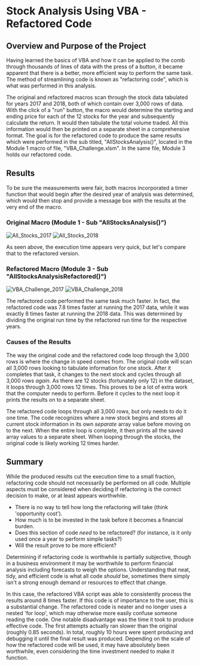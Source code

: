# Stock Analysis Using VBA - Refactored Code
## Overview and Purpose of the Project
Having learned the basics of VBA and how it can be applied to the comb through thousands of lines of data with the press of a button, it became apparent that there is a better, more efficient way to perform the same task. The method of streamlining code is known as "refactoring code", which is what was performed in this analysis. 

The original and refactored macros scan through the stock data tabulated for years 2017 and 2018, both of which contain over 3,000 rows of data. With the click of a "run" button, the macro would determine the starting and ending price for each of the 12 stocks for the year and subsequently calculate the return. It would then tabulate the total volume traded. All this information would then be printed on a separate sheet in a comprehensive format. The goal is for the refactored code to produce the same results which were performed in the sub titled, "AllStocksAnalysis()", located in the Module 1 macro of file, "VBA_Challenge.xlsm". In the same file, Module 3 holds our refactored code.
## Results
To be sure the measurements were fair, both macros incorporated a timer function that would begin after the desired year of analysis was determined, which would then stop and provide a message box with the results at the very end of the macro.
### Original Macro (Module 1 - Sub "AllStocksAnalysis()")
![All_Stocks_2017](https://user-images.githubusercontent.com/92493572/140650660-cec8bf3c-05c4-46ab-adb8-8bd77a1f404a.png)
![All_Stocks_2018](https://user-images.githubusercontent.com/92493572/140650665-2f5b053d-3536-44de-aaee-aec3f48688aa.png)

As seen above, the execution time appears very quick, but let's compare that to the refactored version.
### Refactored Macro (Module 3 - Sub "AllStocksAnalysisRefactored()")
![VBA_Challenge_2017](https://user-images.githubusercontent.com/92493572/140650847-2fcd4407-ac51-4be2-8be6-5b667c4328b6.png)
![VBA_Challenge_2018](https://user-images.githubusercontent.com/92493572/140650848-6dffbf49-7d00-48db-b3e6-29e9da4af943.png)

The refactored code performed the same task much faster. In fact, the refactored code was 7.8 times faster at running the 2017 data, while it was exactly 8 times faster at running the 2018 data. This was determined by dividing the original run time by the refactored run time for the respective years.
### Causes of the Results
The way the original code and the refactored code loop through the 3,000 rows is where the change in speed comes from. The original code will scan all 3,000 rows looking to tabulate information for one stock. After it completes that task, it changes to the next stock and cycles through all 3,000 rows *again*. As there are 12 stocks (fortunately only 12) in the dataset, it loops through 3,000 rows 12 times. This proves to be a lot of extra work that the computer needs to perform. Before it cycles to the next loop it prints the results on to a separate sheet.

The refactored code loops through all 3,000 rows, but only needs to do it one time. The code recognizes where a new stock begins and stores all current stock information in its own *separate* array value before moving on to the next. When the entire loop is complete, it then prints all the saved array values to a separate sheet. When looping through the stocks, the original code is likely working 12 times harder.
## Summary
While the produced results cut the execution time to a small fraction, refactoring code should not necessarily be performed on all code. Multiple aspects must be considered when deciding if refactoring is the correct decision to make, or at least appears worthwhile.
  - There is no way to tell how long the refactoring will take (think 'opportunity cost').
  - How much is to be invested in the task before it becomes a financial burden.
  - Does this section of code *need* to be refactored? (for instance, is it only used once a year to perform simple tasks?)
  - Will the result prove to be more efficient?

Determining if refactoring code is worthwhile is partially subjective, though in a business environment it may be worthwhile to perform financial analysis including forecasts to weigh the options. Understanding that neat, tidy, and efficient code is what all code *should* be, sometimes there simply isn't a strong enough demand or resources to effect that change.

In this case, the refactored VBA script was able to consistently process the results around 8 times faster. If this code is of importance to the user, this is a substantial change. The refactored code is neater and no longer uses a nested 'for loop', which may otherwise more easily confuse someone reading the code. One notable disadvantage was the time it took to produce effective code. The first attempts actually ran slower than the original (roughly 0.85 seconds). In total, roughly 10 hours were spent producing and debugging it until the final result was produced. Depending on the scale of how the refactored code will be used, it may have absolutely been worthwhile, even considering the time investment needed to make it function.
